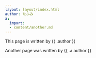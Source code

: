 ```yaml
---
layout: layout/index.html
author: たふみ
a:
  import:
  - content/another.md
---
```


This page is written by {{ .author }}

Another page was written by {{ .a.author }}
